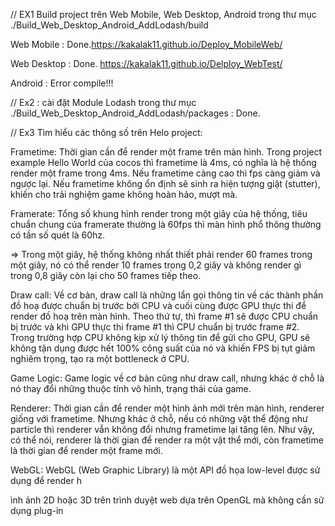 // EX1 Build project trên Web Mobile, Web Desktop, Android trong thư mục ./Build_Web_Desktop_Android_AddLodash/build

Web Mobile : Done.https://kakalak11.github.io/Deploy_MobileWeb/

Web Desktop : Done. https://kakalak11.github.io/Delploy_WebTest/

Android : Error compile!!!

// Ex2 : cài đặt Module Lodash trong thư mục ./Build_Web_Desktop_Android_AddLodash/packages : Done.

// Ex3 Tìm hiểu các thông số trên Helo project:

Frametime: Thời gian cần để render một frame trên màn hình. Trong project example Hello World của cocos thì frametime là 4ms, có nghĩa là hệ thống render một frame trong 4ms. Nếu frametime càng cao thì fps càng giảm và ngược lại. Nếu frametime không ổn định sẽ sinh ra hiện tượng giật (stutter), khiến cho trải nghiệm game không hoàn hảo, mượt mà.

Framerate: Tổng số khung hình render trong một giây của hệ thống, tiêu chuẩn chung của framerate thường là 60fps thì màn hình phổ thông thường có tần số quét là 60hz.

=> Trong một giây, hệ thống không nhất thiết phải render 60 frames trong một giây, nó có thể render 10 frames trong 0,2 giây và không render gì trong 0,8 giây còn lại cho 50 frames tiếp theo.

Draw call: Về cơ bản, draw call là những lẩn gọi thông tin về các thành phần đồ hoạ được chuẩn bị trước bởi CPU và cuối cùng được GPU thực thi để render đồ hoạ trên màn hình. Theo thứ tự, thì frame #1 sẽ được CPU chuẩn bị trước và khi GPU thực thi frame #1 thì CPU chuẩn bị trước frame #2. Trong trường hợp CPU không kịp xử lý thông tin để gửi cho GPU, GPU sẽ không tận dụng được hết 100% công suất của nó và khiến FPS bị tụt giảm nghiêm trọng, tạo ra một bottleneck ở CPU.

Game Logic: Game logic về cơ bản cũng như draw call, nhưng khác ở chỗ là nó thay đổi những thuộc tính vô hình, trạng thái của game. 

Renderer: Thời gian cần để render một hình ảnh mới trên màn hình, renderer giống với frametime. Nhưng khác ở chỗ, nếu có những vật thể động như particle thì renderer vẫn không đổi nhưng frametime lại tăng lên. Như vậy, có thể nói, renderer là thời gian để render ra một vật thể mới, còn frametime là thời gian để render một frame mới.


WebGL: WebGL (Web Graphic Library) là một API đồ họa low-level được sử dụng để render h

ình ảnh 2D hoặc 3D trên trình duyệt web dựa trên OpenGL mà không cần sử dụng plug-in
